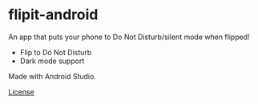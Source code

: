 # flipit-android

An app that puts your phone to Do Not Disturb/silent mode when flipped!

* Flip to Do Not Disturb
* Dark mode support

Made with Android Studio.

[License](/LICENSE.md)
